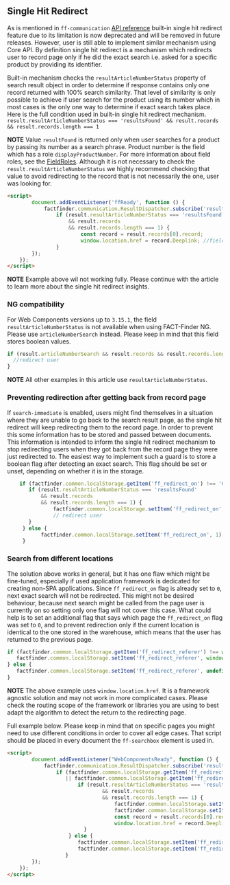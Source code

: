 ## Single Hit Redirect

As is mentioned in `ff-communication` [API reference](/api/3.x/ff-communication#tab=api) built-in single hit redirect feature due to its limitation is now deprecated and will be removed in future releases.
However, user is still able to implement similar mechanism using Core API.
By definition single hit redirect is a mechanism which redirects user to record page only if he did the exact search i.e. asked for a specific product by providing its identifier.

Built-in mechanism checks the `resultArticleNumberStatus` property of search result object in order to determine if response contains only one record returned with 100% search similarity.
That level of similarity is only possible to achieve if user search for the product using its number which in most cases is the only one way to determine if exact search takes place. 
Here is the full condition used in built-in single hit redirect mechanism.
`result.resultArticleNumberStatus === 'resultsFound' && result.records && result.records.length === 1`

**NOTE** Value `resultFound` is returned only when user searches for a product by passing its number as a search phrase.
 Product number is the field which has a role `displayProductNumber`.
 For more information about field roles, see the [FieldRoles](/documentation/3.x/field-roles).
 Although it is not necessary to check the `result.resultArticleNumberStatus` we highly recommend checking that value to avoid redirecting to the record that is not necessarily the one, user was looking for.

```html
<script>
        document.addEventListener('ffReady', function () {
            factfinder.communication.ResultDispatcher.subscribe('result', function(result) {
                if (result.resultArticleNumberStatus === 'resultsFound' 
                    && result.records 
                    && result.records.length === 1) {
                        const record = result.records[0].record;
                        window.location.href = record.Deeplink; //field name might be different. Check your feed file 
                }       
        });
    });
</script> 
```
**NOTE**  Example above wil not working fully. Please continue with the article to learn more about the single hit redirect insights.


### NG compatibility
For Web Components versions up to `3.15.1`, the field `resultArticleNumberStatus` is not available when using FACT-Finder NG.
Please use `articleNumberSearch` instead.
Please keep in mind that this field stores boolean values. 

  ```javascript
 if (result.articleNumberSearch && result.records && result.records.length === 1) {
    //redirect user
}      
```

**NOTE** All other examples in this article use `resultArticleNumberStatus`. 


### Preventing redirection after getting back from record page
If `search-immediate` is enabled, users might find themselves in a situation where they are unable to go back to the search result page, as the single hit redirect will keep redirecting them to the record page.
In order to prevent this some information has to be stored and passed between documents. This information is intended to inform the single hit redirect mechanism to stop redirecting users when they got back from the record page they were just redirected to.
The easiest way to implement such a guard is to store a boolean flag after detecting an exact search.
This flag should be set or unset, depending on whether it is in the storage.

 ```javascript
     if (factfinder.common.localStorage.getItem('ff_redirect_on') !== '0') {
        if (result.resultArticleNumberStatus === 'resultsFound' 
            && result.records 
            && result.records.length === 1) {
                factfinder.common.localStorage.setItem('ff_redirect_on', 0); 
                // redirect user
        }   
      } else {
            factfinder.common.localStorage.setItem('ff_redirect_on', 1); 
      }   
 ```

### Search from different locations
The solution above works in general, but it has one flaw which might be fine-tuned, especially if used application framework is dedicated for creating non-SPA applications.
Since `ff_redirect_on` flag is already set to `0`, next exact search will not be redirected.
This might not be desired behaviour, because next search might be called from the page user is currently on so setting only one flag will not cover this case.
What could help is to set an additional flag that says which page the `ff_redirect_on` flag was set to `0`, and to prevent redirection only if the current location is identical to the one stored in the warehouse, which means that the user has returned to the previous page.
  
 ```javascript
if (factfinder.common.localStorage.getItem('ff_redirect_referer') !== window.location.href) {
    factfinder.common.localStorage.setItem('ff_redirect_referer', window.location.href);
} else {                    
    factfinder.common.localStorage.setItem('ff_redirect_referer', undefined); 
}   
 ```

**NOTE** The above example uses `window.location.href`. It is a framework agnostic solution and may not work in more complicated cases. Please check the routing scope of the framework or libraries you are using to best adapt the algorithm to detect the return to the redirecting page.

Full example below.
Please keep in mind that on specific pages you might need to use different conditions in order to cover all edge cases.
That script should be placed in every document the `ff-searchbox` element is used in.
 ```html
 <script>
         document.addEventListener("WebComponentsReady", function () {
             factfinder.communication.ResultDispatcher.subscribe('result', function(result) {
                 if (factfinder.common.localStorage.getItem('ff_redirect_on') !== '0' 
                    || factfinder.common.localStorage.getItem('ff_redirect_referer') !== window.location.href) {
                        if (result.resultArticleNumberStatus === 'resultsFound' 
                                && result.records 
                                && result.records.length === 1) {
                                    factfinder.common.localStorage.setItem('ff_redirect_on', 0); 
                                    factfinder.common.localStorage.setItem('ff_redirect_referer', window.location.href);
                                    const record = result.records[0].record;
                                    window.location.href = record.Deeplink; //field name might be different. Check your feed file 
                          }   
                     } else {
                        factfinder.common.localStorage.setItem('ff_redirect_on', 1); 
                        factfinder.common.localStorage.setItem('ff_redirect_referer', undefined); 
                    }   
         });
     });
 </script> 
 ```
